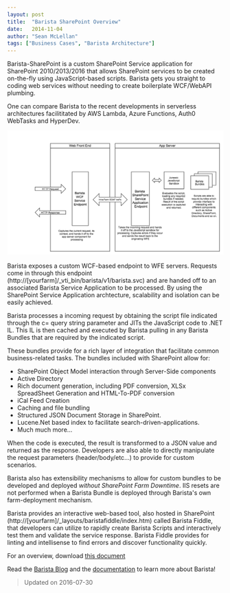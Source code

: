 ```yaml
---
layout: post
title:  "Barista SharePoint Overview"
date:   2014-11-04
author: "Sean McLellan"
tags: ["Business Cases", "Barista Architecture"]
---
```


Barista-SharePoint is a custom SharePoint Service application for SharePoint 2010/2013/2016 that allows SharePoint services to be created on-the-fly using JavaScript-based scripts. Barista gets you straight to coding web services without needing to create boilerplate WCF/WebAPI plumbing.

One can compare Barista to the recent developments in serverless architectures facilititated by AWS Lambda, Azure Functions, Auth0 WebTasks and HyperDev.

 
![alt text](/img/barista-birds-eye-view.png "Birds Eye View")

Barista exposes a custom WCF-based endpoint to WFE servers. Requests come in through this endpoint (http://[yourfarm]/_vti_bin/barista/v1/barista.svc) and are handed off to an associated Barista Service Application to be processed. By using the SharePoint Service Application  archtecture, scalability and isolation can be easily achieved.

Barista processes a incoming request by obtaining the script file indicated through the c= query string parameter and JITs the JavaScript code to .NET IL. This IL is then cached and executed by Barista pulling in any Barista Bundles that are required by the indicated script.

These bundles provide for a rich layer of integration that facilitate common business-related tasks. The bundles included with SharePoint allow for:

* SharePoint Object Model interaction through Server-Side components
* Active Directory
* Rich document generation, including PDF conversion, XLSx SpreadSheet Generation and HTML-To-PDF conversion
* iCal Feed Creation
* Caching and file bundling
* Structured JSON Document Storage in SharePoint.
* Lucene.Net based index to facilitate search-driven-applications. 
* Much much more...

When the code is executed, the result is transformed to a JSON value and returned as the response. Developers are also able to directly manipulate the request parameters (header/body/etc...) to provide for custom scenarios.

Barista also has extensibility mechanisms to allow for custom bundles to be developed and deployed _without SharePoint Farm Downtime_. IIS resets are not performed when a Barista Bundle is deployed through Barista's own farm-deployment mechanism.


Barista provides an interactive web-based tool, also hosted in SharePoint (http://[yourfarm]/_layouts/baristafiddle/index.htm) called Barista Fiddle, that developers can utilize to rapidly create Barista Scripts and interactively test them and validate the service response. Barista Fiddle provides for linting and intellisense to find errors and discover functionality quickly.

For an overview, download [this document](/assets/barista-data-sheet.docx)

Read the [Barista Blog](/blog/) and the [documentation](/docs/) to learn more about Barista!


> Updated on 2016-07-30